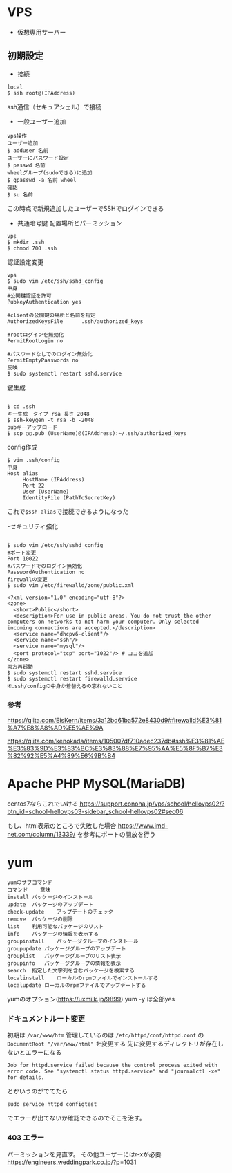 # VPS
- 仮想専用サーバー

## 初期設定
- 接続

```
local
$ ssh root@(IPAddress)
```
ssh通信（セキュアシェル）で接続

- 一般ユーザー追加
```
vps操作
ユーザー追加
$ adduser 名前
ユーザーにパスワード設定
$ passwd 名前
wheelグループ(sudoできる)に追加
$ gpasswd -a 名前 wheel
確認
$ su 名前
```
この時点で新規追加したユーザーでSSHでログインできる

- 共通暗号鍵
配置場所とパーミッション
```
vps
$ mkdir .ssh
$ chmod 700 .ssh
```
認証設定変更
```
vps
$ sudo vim /etc/ssh/sshd_config
中身
#公開鍵認証を許可
PubkeyAuthentication yes

#clientの公開鍵の場所と名前を指定
AuthorizedKeysFile      .ssh/authorized_keys

#rootログインを無効化
PermitRootLogin no

#パスワードなしでのログイン無効化
PermitEmptyPasswords no
反映
$ sudo systemctl restart sshd.service
```
鍵生成
```

$ cd .ssh
キー生成　タイプ rsa 長さ 2048
$ ssh-keygen -t rsa -b -2048 
pubキーアップロード
$ scp ◯◯.pub (UserName)@(IPAddress):~/.ssh/authorized_keys
```
config作成
```
$ vim .ssh/config
中身
Host alias
     HostName (IPAddress)
     Port 22
     User (UserName)
     IdentityFile (PathToSecretKey)
```
これで`$ssh alias`で接続できるようになった

-セキュリティ強化

```

$ sudo vim /etc/ssh/sshd_config
#ポート変更
Port 10022
#パスワードでのログイン無効化
PasswordAuthentication no
firewallの変更
$ sudo vim /etc/firewalld/zone/public.xml

<?xml version="1.0" encoding="utf-8"?>
<zone>
  <short>Public</short>
  <description>For use in public areas. You do not trust the other computers on networks to not harm your computer. Only selected incoming connections are accepted.</description>
  <service name="dhcpv6-client"/>
  <service name="ssh"/>
  <service name="mysql"/>
  <port protocol="tcp" port="1022"/> # ココを追加
</zone>
両方再起動
$ sudo systemctl restart sshd.service
$ sudo systemctl restart firewalld.service
※.ssh/configの中身か着替えるの忘れないこと
```

### 参考
https://qiita.com/EisKern/items/3a12bd61ba572e8430d9#firewalld%E3%81%A7%E8%A8%AD%E5%AE%9A

https://qiita.com/kenokada/items/105007df710adec237db#ssh%E3%81%AE%E3%83%9D%E3%83%BC%E3%83%88%E7%95%AA%E5%8F%B7%E3%82%92%E5%A4%89%E6%9B%B4

# Apache PHP MySQL(MariaDB)
centos7ならこれでいける
https://support.conoha.jp/vps/school/hellovps02/?btn_id=school-hellovps03-sidebar_school-hellovps02#sec06

もし、html表示のところで失敗した場合
https://www.imd-net.com/column/13339/
を参考にポートの開放を行う


# yum

```
yumのサブコマンド
コマンド	意味
install	パッケージのインストール
update	パッケージのアップデート
check-update	アップデートのチェック
remove	パッケージの削除
list	利用可能なパッケージのリスト
info	パッケージの情報を表示する
groupinstall	パッケージグループのインストール
groupupdate	パッケージグループのアップデート
grouplist	パッケージグループのリスト表示
groupinfo	パッケージグループの情報を表示
search	指定した文字列を含むパッケージを検索する
localinstall	ローカルのrpmファイルでインストールする
localupdate	ローカルのrpmファイルでアップデートする
```
yumのオプション(https://uxmilk.jp/9899)
yum -y は全部yes

### ドキュメントルート変更
初期は
`/var/www/htm`
管理しているのは
`/etc/httpd/conf/httpd.conf`
の
`DocumentRoot "/var/www/html"`
を変更する
先に変更するディレクトリが存在しないとエラーになる
```
Job for httpd.service failed because the control process exited with error code. See "systemctl status httpd.service" and "journalctl -xe" for details.
```
とかいうのがでてたら
```
sudo service httpd configtest
```
でエラーが出てないか確認できるのでそこを治す。

### 403 エラー
パーミッションを見直す。
その他ユーザーにはr-xが必要
https://engineers.weddingpark.co.jp/?p=1031

